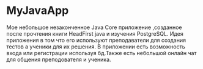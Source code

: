 # MyJavaApp

Мое небольшое незаконченное Java Core приложение ,созданное после прочтения книги HeadFirst java и изучения PostgreSQL. Идея приложения в 
том что его используют преподаватели для создания тестов а ученики для их решения. В приложении есть возможность входа или регистрации 
используя бд.Также есть небольшой онлайн чат для общения преподователя и ученика.
